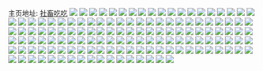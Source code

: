 主页地址: [社畜吃吃](https://weibo.com/u/6653456618) 
![](https://wx4.sinaimg.cn/mw2000/007ghe0qly1h9pg3czkfxj32c0340u0y.jpg) 
![](https://wx4.sinaimg.cn/mw2000/007ghe0qly1h9pg3hkinej32c03407wj.jpg) 
![](https://wx4.sinaimg.cn/mw2000/007ghe0qly1h9pg3k7ib0j32c0340kjl.jpg) 
![](https://wx4.sinaimg.cn/mw2000/007ghe0qly1h9pg3m1eupj32c0340kjm.jpg) 
![](https://wx4.sinaimg.cn/mw2000/007ghe0qly1h9pg3o15syj32c03407wi.jpg) 
![](https://wx4.sinaimg.cn/mw2000/007ghe0qly1h9pg3p87dmj31n21kfb29.jpg) 
![](https://wx4.sinaimg.cn/mw2000/007ghe0qly1h9pg3qpestj32c0340npe.jpg) 
![](https://wx4.sinaimg.cn/mw2000/007ghe0qly1h9pg38c0zmj32c0340x6p.jpg) 
![](https://wx4.sinaimg.cn/mw2000/007ghe0qly1h9pg3sidswj32c03407wi.jpg) 
![](https://wx4.sinaimg.cn/mw2000/007ghe0qly1h9pg62vbfnj32c0340x6q.jpg) 
![](https://wx4.sinaimg.cn/mw2000/007ghe0qly1h9pg65602tj32c0340x6r.jpg) 
![](https://wx4.sinaimg.cn/mw2000/007ghe0qly1h9pg679dtwj32c0340b2a.jpg) 
![](https://wx4.sinaimg.cn/mw2000/007ghe0qly1h9oo7zfutlj337k251kjo.jpg) 
![](https://wx4.sinaimg.cn/mw2000/007ghe0qly1h9oo7ab2hmj325137ku0y.jpg) 
![](https://wx4.sinaimg.cn/mw2000/007ghe0qly1h9oo6hdi90j337k251b2c.jpg) 
![](https://wx4.sinaimg.cn/mw2000/007ghe0qly1h9oo7evi7mj33402c04qr.jpg) 
![](https://wx4.sinaimg.cn/mw2000/007ghe0qly1h9oo74djb7j337k251e83.jpg) 
![](https://wx4.sinaimg.cn/mw2000/007ghe0qly1h9oo7fz32uj32fp3404qq.jpg) 
![](https://wx4.sinaimg.cn/mw2000/007ghe0qly1h9oo7ol570j335s23uqv8.jpg) 
![](https://wx4.sinaimg.cn/mw2000/007ghe0qly1h9oo7bfp9tj32c0340b2a.jpg) 
![](https://wx4.sinaimg.cn/mw2000/007ghe0qly1h9oo7q8ykwj32c03404qr.jpg) 
![](https://wx4.sinaimg.cn/mw2000/007ghe0qly1h9oo7ddff9j32c0340qv7.jpg) 
![](https://wx4.sinaimg.cn/mw2000/007ghe0qly1h9oo7rum02j32c0340hdu.jpg) 
![](https://wx4.sinaimg.cn/mw2000/007ghe0qly1h9oo862kh0j325137kqv7.jpg) 
![](https://wx4.sinaimg.cn/mw2000/007ghe0qly1h9nfhzm8ycj335s23u7wj.jpg) 
![](https://wx4.sinaimg.cn/mw2000/007ghe0qly1h9nfhp3fwqj335s23ukjo.jpg) 
![](https://wx4.sinaimg.cn/mw2000/007ghe0qly1h9nfhwba7dj335s23unpg.jpg) 
![](https://wx4.sinaimg.cn/mw2000/007ghe0qly1h9nfhs6wzej335s23u1l1.jpg) 
![](https://wx4.sinaimg.cn/mw2000/007ghe0qly1h9nfi3asm5j329l2ijb2b.jpg) 
![](https://wx4.sinaimg.cn/mw2000/007ghe0qly1h9nfie26pzj31o0280kjm.jpg) 
![](https://wx4.sinaimg.cn/mw2000/007ghe0qly1h9nfi056agj30zu1fkngu.jpg) 
![](https://wx4.sinaimg.cn/mw2000/007ghe0qly1h9nfi0uyqdj31o0280hdt.jpg) 
![](https://wx4.sinaimg.cn/mw2000/007ghe0qly1h9nfhmelukj335s23u7wj.jpg) 
![](https://wx4.sinaimg.cn/mw2000/007ghe0qly1h9nfi4cmi0j32c0340u0y.jpg) 
![](https://wx4.sinaimg.cn/mw2000/007ghe0qly1h9nfi61cb2j32c0340hdx.jpg) 
![](https://wx4.sinaimg.cn/mw2000/007ghe0qly1h9nfi24n01j32c0340e84.jpg) 
![](https://wx4.sinaimg.cn/mw2000/007ghe0qly1h9nfi98p8wj337k251x6s.jpg) 
![](https://wx4.sinaimg.cn/mw2000/007ghe0qly1h9nfia9gkvj32c03401kz.jpg) 
![](https://wx4.sinaimg.cn/mw2000/007ghe0qly1h9nfigfculj331521zu0y.jpg) 
![](https://wx4.sinaimg.cn/mw2000/007ghe0qly1h9nficie42j325137ku0y.jpg) 
![](https://wx4.sinaimg.cn/mw2000/007ghe0qly1h9nfj51zg0j32c02c0npe.jpg) 
![](https://wx4.sinaimg.cn/mw2000/007ghe0qly1h9ght4j62zj32c0340npe.jpg) 
![](https://wx4.sinaimg.cn/mw2000/007ghe0qly1h9gdopso9cj32c03407wi.jpg) 
![](https://wx4.sinaimg.cn/mw2000/007ghe0qly1h9gdot1mc4j32c0340x6q.jpg) 
![](https://wx4.sinaimg.cn/mw2000/007ghe0qly1h9gdou12lsj32c0340b2a.jpg) 
![](https://wx4.sinaimg.cn/mw2000/007ghe0qly1h9gdow6fmdj32c0340b29.jpg) 
![](https://wx4.sinaimg.cn/mw2000/007ghe0qly1h9gdpr0bbgj33402c0e81.jpg) 
![](https://wx4.sinaimg.cn/mw2000/007ghe0qly1h9gdovb51uj33402c04qr.jpg) 
![](https://wx4.sinaimg.cn/mw2000/007ghe0qly1h9gdox2pblj32c03407wi.jpg) 
![](https://wx4.sinaimg.cn/mw2000/007ghe0qly1h9gdq1lworj32801o0kjm.jpg) 
![](https://wx4.sinaimg.cn/mw2000/007ghe0qly1h9gdornqbcj31ny280kjm.jpg) 
![](https://wx4.sinaimg.cn/mw2000/007ghe0qly1h9bqoahomvj32c0340u0z.jpg) 
![](https://wx4.sinaimg.cn/mw2000/007ghe0qly1h9bqogpxafj31o0280hdv.jpg) 
![](https://wx4.sinaimg.cn/mw2000/007ghe0qly1h9bqobog4jj32c0340kjn.jpg) 
![](https://wx4.sinaimg.cn/mw2000/007ghe0qly1h9bqofcuuvj316o1kwe81.jpg) 
![](https://wx4.sinaimg.cn/mw2000/007ghe0qly1h9bqocyyewj32c0340e83.jpg) 
![](https://wx4.sinaimg.cn/mw2000/007ghe0qly1h9bqoehr6yj31o0280kjn.jpg) 
![](https://wx4.sinaimg.cn/mw2000/007ghe0qly1h9ajvbg403j30u0140k0d.jpg) 
![](https://wx4.sinaimg.cn/mw2000/007ghe0qly1h916zm4tngj30u01hck3e.jpg) 
![](https://wx4.sinaimg.cn/mw2000/007ghe0qly1h8xq5n2ckoj32c03401ky.jpg) 
![](https://wx4.sinaimg.cn/mw2000/007ghe0qly1h8w8f8u2oyj32c0340e82.jpg) 
![](https://wx4.sinaimg.cn/mw2000/007ghe0qly1h8w8f9fqvrj32bz2bz7wi.jpg) 
![](https://wx4.sinaimg.cn/mw2000/007ghe0qly1h8l4ca57kbj347k2sw7wj.jpg) 
![](https://wx4.sinaimg.cn/mw2000/007ghe0qly1h8l4cjg78yj347k2swqv7.jpg) 
![](https://wx4.sinaimg.cn/mw2000/007ghe0qly1h8l4cbfl7mj347k2swhdv.jpg) 
![](https://wx4.sinaimg.cn/mw2000/007ghe0qly1h8l4chibijj347k2swb2b.jpg) 
![](https://wx4.sinaimg.cn/mw2000/007ghe0qly1h8l4ccf91sj32sw47khdv.jpg) 
![](https://wx4.sinaimg.cn/mw2000/007ghe0qly1h8l4cfuwhxj32sw47k4qr.jpg) 
![](https://wx4.sinaimg.cn/mw2000/007ghe0qly1h8l4cdqzkoj347k2swkjn.jpg) 
![](https://wx4.sinaimg.cn/mw2000/007ghe0qly1h8l4c8unn5j32sw47ke83.jpg) 
![](https://wx4.sinaimg.cn/mw2000/007ghe0qly1h7nh6fxbigj32o0400hdy.jpg) 
![](https://wx4.sinaimg.cn/mw2000/007ghe0qly1h7nh6pirplj34002o01l1.jpg) 
![](https://wx4.sinaimg.cn/mw2000/007ghe0qly1h7nh6hegp1j34002o04qu.jpg) 
![](https://wx4.sinaimg.cn/mw2000/007ghe0qly1h7nh6jknksj34002o0hdy.jpg) 
![](https://wx4.sinaimg.cn/mw2000/007ghe0qly1h7nh6tkbr0j30u012mkbv.jpg) 
![](https://wx4.sinaimg.cn/mw2000/007ghe0qly1h7nh6s5cwkj32c03407wk.jpg) 
![](https://wx4.sinaimg.cn/mw2000/007ghe0qly1h7nh6t119zj31ke242x6p.jpg) 
![](https://wx4.sinaimg.cn/mw2000/007ghe0qly1h7nh6e473kj32o0400kjq.jpg) 
![](https://wx4.sinaimg.cn/mw2000/007ghe0qly1h7nh6lbn1qj34002o0npi.jpg) 
![](https://wx4.sinaimg.cn/mw2000/007ghe0qly1h7nh6mr5ujj34002o0hdy.jpg) 
![](https://wx4.sinaimg.cn/mw2000/007ghe0qly1h7nh6o7f0vj34002o0qv9.jpg) 
![](https://wx4.sinaimg.cn/mw2000/007ghe0qly1h7nh6r3winj34002o0npg.jpg) 
![](https://wx4.sinaimg.cn/mw2000/007ghe0qly1h7fhq1uscdj32c03404qq.jpg) 
![](https://wx4.sinaimg.cn/mw2000/007ghe0qly1h7ehsrm9bdj32al21anpe.jpg) 
![](https://wx4.sinaimg.cn/mw2000/007ghe0qly1h7ehtbt297j31o028012z.jpg) 
![](https://wx4.sinaimg.cn/mw2000/007ghe0qly1h7ehtb4kc6j321x1nde81.jpg) 
![](https://wx4.sinaimg.cn/mw2000/007ghe0qly1h7eht2neeoj31y12n6hdu.jpg) 
![](https://wx4.sinaimg.cn/mw2000/007ghe0qly1h7ehsvbh8lj335s23udor.jpg) 
![](https://wx4.sinaimg.cn/mw2000/007ghe0qly1h7eht16ukoj31vw2il1kz.jpg) 
![](https://wx4.sinaimg.cn/mw2000/007ghe0qly1h7ehswbnujj32av2y1qv5.jpg) 
![](https://wx4.sinaimg.cn/mw2000/007ghe0qly1h7ehssjen3j315o13iaxr.jpg) 
![](https://wx4.sinaimg.cn/mw2000/007ghe0qly1h7ehsyoo0dj32ye23t7wi.jpg) 
![](https://wx4.sinaimg.cn/mw2000/007ghe0qly1h7ehsp6h8pj32482p1hdu.jpg) 
![](https://wx4.sinaimg.cn/mw2000/007ghe0qly1h7eht7b907j336c24845a.jpg) 
![](https://wx4.sinaimg.cn/mw2000/007ghe0qly1h7eht56i4nj336c248gtf.jpg) 
![](https://wx4.sinaimg.cn/mw2000/007ghe0qly1h7eht8r6l2j34002o0grg.jpg) 
![](https://wx4.sinaimg.cn/mw2000/007ghe0qly1h7ehsmu2abj336c248e83.jpg) 
![](https://wx4.sinaimg.cn/mw2000/007ghe0qly1h7ehta5zg7j34002o0npf.jpg) 
![](https://wx4.sinaimg.cn/mw2000/007ghe0qly1h7ehtcude0j33402c07wk.jpg) 
![](https://wx4.sinaimg.cn/mw2000/007ghe0qly1h7ehtf32jgj32c0340x6q.jpg) 
![](https://wx4.sinaimg.cn/mw2000/007ghe0qly1h7ehth7ktzj32c0340b2b.jpg) 
![](https://wx4.sinaimg.cn/mw2000/007ghe0qly1h685zts1b3j32c03401kz.jpg) 
![](https://wx4.sinaimg.cn/mw2000/007ghe0qly1h5p9oo807bj32c0340u0y.jpg) 
![](https://wx4.sinaimg.cn/mw2000/007ghe0qly1h5p9omoua9j30wi0odgp4.jpg) 
![](https://wx4.sinaimg.cn/mw2000/007ghe0qly1h5p9oow94yj31gr1ycncv.jpg) 
![](https://wx4.sinaimg.cn/mw2000/007ghe0qly1h5km38qukhj32c03401ky.jpg) 
![](https://wx4.sinaimg.cn/mw2000/007ghe0qly1h5km3a6mrcj32801o0e82.jpg) 
![](https://wx4.sinaimg.cn/mw2000/007ghe0qly1h5km3azi3wj32c03401ky.jpg) 
![](https://wx4.sinaimg.cn/mw2000/007ghe0qly1h5km39gl90j31o0280b2a.jpg) 
![](https://wx4.sinaimg.cn/mw2000/007ghe0qly1h5km36ai3sj32c03401kz.jpg) 
![](https://wx4.sinaimg.cn/mw2000/007ghe0qly1h5km37n2m9j31ho1j21kx.jpg) 
![](https://wx4.sinaimg.cn/mw2000/007ghe0qly1h5egp8mla5j30u01400yz.jpg) 
![](https://wx4.sinaimg.cn/mw2000/007ghe0qly1h5egpcsm35j30u0140aes.jpg) 
![](https://wx4.sinaimg.cn/mw2000/007ghe0qly1h4qgl9t0lzj33402c04qs.jpg) 
![](https://wx4.sinaimg.cn/mw2000/007ghe0qly1h4qglbhtr4j32c0340npe.jpg) 
![](https://wx4.sinaimg.cn/mw2000/007ghe0qly1h4qglcx3d2j33402c0kjm.jpg) 
![](https://wx4.sinaimg.cn/mw2000/007ghe0qly1h4qglevgyzj33402c0qv6.jpg) 
![](https://wx4.sinaimg.cn/mw2000/007ghe0qly1h4qglgfgu5j33402c0hdu.jpg) 
![](https://wx4.sinaimg.cn/mw2000/007ghe0qly1h4qglhfh6uj32c0340e81.jpg) 
![](https://wx4.sinaimg.cn/mw2000/007ghe0qly1h4qglikg33j32c0340e82.jpg) 
![](https://wx4.sinaimg.cn/mw2000/007ghe0qly1h4qgllkrtvj31tc2z7b29.jpg) 
![](https://wx4.sinaimg.cn/mw2000/007ghe0qly1h4ib6mblzoj31400u0n42.jpg) 
![](https://wx4.sinaimg.cn/mw2000/007ghe0qly1h4ib6mvwk3j30u0140wn3.jpg) 
![](https://wx4.sinaimg.cn/mw2000/007ghe0qly1h4ib6m0pebj31400u0dmr.jpg) 
![](https://wx4.sinaimg.cn/mw2000/007ghe0qly1h4ib6nbjetj30u0140tge.jpg) 
![](https://wx4.sinaimg.cn/mw2000/007ghe0qly1h4ib6nowygj31400u07bg.jpg) 
![](https://wx4.sinaimg.cn/mw2000/007ghe0qly1h4ib6o2gaej31400u044c.jpg) 
![](https://wx4.sinaimg.cn/mw2000/007ghe0qly1h4ib6olxf9j30u0140wqy.jpg) 
![](https://wx4.sinaimg.cn/mw2000/007ghe0qly1h4ib6pjdkuj31400u07dy.jpg) 
![](https://wx4.sinaimg.cn/mw2000/007ghe0qly1h4ib6pxb0gj30u0140tgl.jpg) 
![](https://wx4.sinaimg.cn/mw2000/007ghe0qly1h4ib6q7xauj30u0140n1u.jpg) 
![](https://wx4.sinaimg.cn/mw2000/007ghe0qly1h4ib6qp64jj31400u0ag8.jpg) 
![](https://wx4.sinaimg.cn/mw2000/007ghe0qly1h4ib6r5k9zj30t70yyqdv.jpg) 
![](https://wx4.sinaimg.cn/mw2000/007ghe0qly1h4ib6rv0fvj30u0140wot.jpg) 
![](https://wx4.sinaimg.cn/mw2000/007ghe0qly1h4ib6sahpsj30u014011x.jpg) 
![](https://wx4.sinaimg.cn/mw2000/007ghe0qly1h4dmyomuucj30u0141gq4.jpg) 
